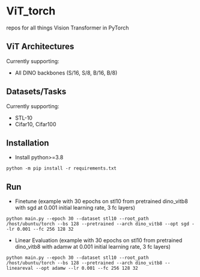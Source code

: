 # ViT_torch
repos for all things Vision Transformer in PyTorch

## ViT Architectures
Currently supporting:
- All DINO backbones (S/16, S/8, B/16, B/8)
## Datasets/Tasks
Currently supporting:
- STL-10
- Cifar10, Cifar100
## Installation
- Install python>=3.8
```
python -m pip install -r requirements.txt
```
## Run
- Finetune
(example with 30 epochs on stl10 from pretrained dino_vitb8 with sgd at 0.001 initial learning rate, 3 fc layers)
```
python main.py --epoch 30 --dataset stl10 --root_path /host/ubuntu/torch --bs 128 --pretrained --arch dino_vitb8 --opt sgd --lr 0.001 --fc 256 128 32
```
- Linear Evaluation
(example with 30 epochs on stl10 from pretrained dino_vitb8 with adamw at 0.001 initial learning rate, 3 fc layers)
```
python main.py --epoch 30 --dataset stl10 --root_path /host/ubuntu/torch --bs 128 --pretrained --arch dino_vitb8 --lineareval --opt adamw --lr 0.001 --fc 256 128 32
```
